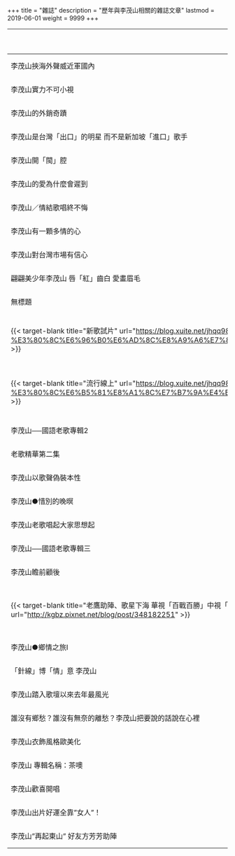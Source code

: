 +++
title = "雜誌"
description = "歷年與李茂山相關的雜誌文章"
lastmod = 2019-06-01
weight = 9999
+++

<style>
table th:nth-of-type(2) {
	width: 200px;
}
table th:nth-of-type(3), th:nth-of-type(4) {
	width: 150px;
}
</style>

標題  | 雜誌名稱  | 年份 | 地區
--------------|-------|------|------ 
李茂山挾海外聲威近軍國內  | 新姊妹 | 1985年 |  台灣
李茂山實力不可小視  |  | 1985年 |  台灣
李茂山的外銷奇蹟  |  | 1986年 |  台灣
李茂山是台灣「出口」的明星 而不是新加坡「進口」歌手  |  | 1986年 |  台灣
李茂山開「閩」腔  | 新姿少女 | 1986年 |  台灣
李茂山的愛為什麼會遲到  |  | 1987年 |  台灣
李茂山／情結歌唱終不悔  |  | 1987年 |  台灣
李茂山有一顆多情的心  |  | 1988年 |  台灣
李茂山對台灣市場有信心  |  | 1988年 |  台灣
翩翩美少年李茂山 唇「紅」齒白 愛畫眉毛  | 新姊妹 | 1988年 |  台灣
無標題  | 新姊妹  | 1988年 |  台灣
{{< target-blank title="新歌試片" url="https://blog.xuite.net/jhqq98/twblog/325262904-%E3%80%8C%E6%96%B0%E6%AD%8C%E8%A9%A6%E7%89%87%E3%80%8D1347%E3%80%881988%E5%B9%B4%E3%80%89" >}} | TTV電視周刊1347期 | 1988年07月31日 |  台灣
{{< target-blank title="流行線上" url="https://blog.xuite.net/jhqq98/twblog/325900598-%E3%80%8C%E6%B5%81%E8%A1%8C%E7%B7%9A%E4%B8%8A%E3%80%8DF890%E3%80%881988%E5%B9%B4%E3%80%89" >}} | 華視綜合週刊890期 | 1988年11月13日 |  台灣
李茂山──國語老歌專輯2  |  | 1988年 |  台灣
老歌精華第二集  |  | 1988年 |  台灣
李茂山以歌聲偽裝本性  |  | 1989年 |  台灣
李茂山●惜別的晚暝  |  | 1989年 |  台灣
李茂山老歌唱起大家思想起  |  | 1989年 |  台灣
李茂山──國語老歌專輯三  |  | 1989年 |  台灣
李茂山瞻前顧後  |  | 80年代 |  台灣
{{< target-blank title="老鷹助陣、歌星下海 華視「百戰百勝」中視「來電五十」添人加料壯大聲勢" url="http://kgbz.pixnet.net/blog/post/348182251" >}} | TTV電視周刊1474期 | 1991年01月06日 |  台灣
李茂山●鄉情之旅I  |  | 1991年 |  台灣
「針線」博「情」意 李茂山  | 新姊妹 | 1992年 |  台灣
李茂山踏入歌壇以來去年最風光  |  | 1992年 |  台灣
誰沒有鄉愁？誰沒有無奈的離愁？李茂山把要說的話說在心裡  |  | 1992年 |  台灣
李茂山衣飾風格歐美化  |  | 1995年 |  台灣
李茂山 專輯名稱：茶噢  |  | 1995年 |  台灣
李茂山歡喜開唱  |  | 1995年 |  台灣
李茂山出片好運全靠”女人”！  |  | 1998年 |  台灣
李茂山”再起東山” 好友方芳芳助陣  |  | 1998年 |  台灣
